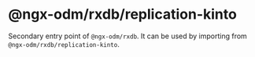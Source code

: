 # @ngx-odm/rxdb/replication-kinto

Secondary entry point of `@ngx-odm/rxdb`. It can be used by importing from `@ngx-odm/rxdb/replication-kinto`.
